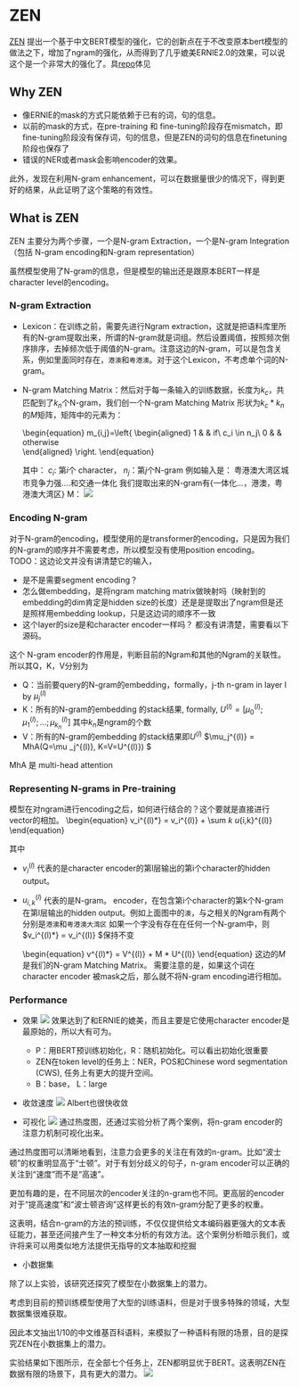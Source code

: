 
# ZEN
[ZEN](https://arxiv.org/abs/1911.00720) 提出一个基于中文BERT模型的强化，它的创新点在于不改变原本bert模型的做法之下，增加了ngram的强化，从而得到了几乎媲美ERNIE2.0的效果，可以说这个是一个非常大的强化了。具[repo](https://github.com/sinovation/ZEN)体见

## Why ZEN
- 像ERNIE的mask的方式只能依赖于已有的词，句的信息。
- 以前的mask的方式，在pre-training 和 fine-tuning阶段存在mismatch，即fine-tuning阶段没有保存词，句的信息，但是ZEN的词句的信息在finetuning阶段也保存了
- 错误的NER或者mask会影响encoder的效果。

此外，发现在利用N-gram enhancement，可以在数据量很少的情况下，得到更好的结果，从此证明了这个策略的有效性。

## What is ZEN
ZEN 主要分为两个步骤，一个是N-gram Extraction，一个是N-gram Integration（包括 N-gram encoding和N-gram representation）

虽然模型使用了N-gram的信息，但是模型的输出还是跟原本BERT一样是character level的encoding。

### N-gram Extraction
- Lexicon：在训练之前，需要先进行Ngram extraction，这就是把语料库里所有的N-gram提取出来，所谓的N-gram就是词组。然后设置阈值，按照频次倒序排序，去掉频次低于阈值的N-gram。注意这边的N-gram，可以是包含关系，例如里面同时存在，`港澳`和`粤港澳`。对于这个Lexicon，不考虑单个词的N-gram。

- N-gram Matching Matrix：然后对于每一条输入的训练数据，长度为$k_c$，共匹配到了$k_n$个N-gram，我们创一个N-gram Matching Matrix 形状为$k_c*k_n$的$M$矩阵，矩阵中的元素为：

  \begin{equation}
  m_{i,j}=\left\{
  \begin{aligned}
  1 &  & if\ c_i \in n_j\\
  0 &  & otherwise    
  \end{aligned}
  \right.
  \end{equation}

  其中： $c_i$: 第$i$个 character， $n_j$：第$j$个N-gram
  例如输入是： 粤港澳大湾区城市竞争力强....和交通一体化
  我们提取出来的N-gram有{一体化...，港澳，粤港澳大湾区}
  M：
  ![](http://blog-picture-bed.oss-cn-beijing.aliyuncs.com/4c8cd28373fb58328de265da64e2c48d.png)

### Encoding N-gram
对于N-gram的encoding，模型使用的是transformer的encoding，只是因为我们的N-gram的顺序并不需要考虑，所以模型没有使用position encoding。
TODO：这边论文并没有讲清楚它的输入，
- 是不是需要segment encoding？
- 怎么做embedding，是将ngram matching matrix做映射吗（映射到的embedding的dim肯定是hidden size的长度）还是是提取出了ngram但是还是照样用embedding lookup，只是这边词的顺序不一致
- 这个layer的size是和character encoder一样吗？
都没有讲清楚，需要看以下源码。

这个 N-gram encoder的作用是，判断目前的Ngram和其他的Ngram的关联性。所以其Q，K，V分别为
- Q：当前要query的N-gram的embedding，formally，j-th n-gram in layer l by $µ_j^{(l)}$
- K：所有的N-gram的embedding 的stack结果, formally, $U^{(l)} = [µ_0^{(l)};µ_1^{(l)};...;µ_{k_n}^{(l)}]$ 其中$k_n$是ngram的个数
- V：所有的N-gram的embedding 的stack结果即$U^{(l)}$
$\mu_j^{(l)} = MhA(Q=\mu _j^{(l)}, K=V=U^{(l)}) $

 MhA 是 multi-head attention

### Representing N-grams in Pre-training
模型在对ngram进行encoding之后，如何进行结合的？这个要就是直接进行vector的相加。
\begin{equation}
v_i^{(l)*} = v_i^{(l)} + \sum _k u_{i,k}^{(l)}
\end{equation}

其中
- $v_i^{(l)}$ 代表的是character encoder的第l层输出的第i个character的hidden output。
- $u_{i,k}^{(l)}$ 代表的是N-gram。 encoder，在包含第i个character的第k个N-gram在第l层输出的hidden output。例如上面图中的`澳`，与之相关的Ngram有两个分别是`港澳`和`粤港澳大湾区`
如果一个字没有存在在任何一个N-gram中，则$v_i^{(l)*} = v_i^{(l)} $保持不变

  \begin{equation}
  v^{(l)*} = V^{(l)} + M * U^{(l)}
  \end{equation}
  这边的$M$是我们的N-gram Matching Matrix。
需要注意的是，如果这个词在character encoder 被mask之后，那么就不将N-gram encoding进行相加。

### Performance
- 效果
![](http://blog-picture-bed.oss-cn-beijing.aliyuncs.com/20eecec0afd5c0619c24fd2477714003.png)
效果达到了和ERNIE的媲美，而且主要是它使用character encoder是最原始的，所以大有可为。
  - P：用BERT预训练初始化，R：随机初始化。可以看出初始化很重要
  - ZEN在token level的任务上：NER，POS和Chinese word segmentation (CWS), 任务上有更大的提升空间。
  - B：base， L：large

- 收敛速度
![](http://blog-picture-bed.oss-cn-beijing.aliyuncs.com/42dff6109726fcfbb58d052a5a5fc823.png)
Albert也很快收敛
- 可视化
![](http://blog-picture-bed.oss-cn-beijing.aliyuncs.com/ddf12ba58a15d71b4e267101725f54e7.png)
通过热度图，还通过实验分析了两个案例，将n-gram encoder的注意力机制可视化出来。

通过热度图可以清晰地看到，注意力会更多的关注在有效的n-gram。比如“波士顿”的权重明显高于“士顿”。对于有划分歧义的句子，n-gram encoder可以正确的关注到“速度”而不是“高速”。

更加有趣的是，在不同层次的encoder关注的n-gram也不同。更高层的encoder对于“提高速度”和“波士顿咨询”这样更长的有效n-gram分配了更多的权重。

这表明，结合n-gram的方法的预训练，不仅仅提供给文本编码器更强大的文本表征能力，甚至还间接产生了一种文本分析的有效方法。这个案例分析暗示我们，或许将来可以用类似地方法提供无指导的文本抽取和挖掘

- 小数据集

除了以上实验，该研究还探究了模型在小数据集上的潜力。

考虑到目前的预训练模型使用了大型的训练语料，但是对于很多特殊的领域，大型数据集很难获取。

因此本文抽出1/10的中文维基百科语料，来模拟了一种语料有限的场景，目的是探究ZEN在小数据集上的潜力。

实验结果如下图所示，在全部七个任务上，ZEN都明显优于BERT。这表明ZEN在数据有限的场景下，具有更大的潜力。
![](http://blog-picture-bed.oss-cn-beijing.aliyuncs.com/fad4848b4c888e352f5d09932cd21c6d.png)